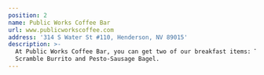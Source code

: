 ```yaml
---
position: 2
name: Public Works Coffee Bar
url: www.publicworkscoffee.com
address: '314 S Water St #110, Henderson, NV 89015'
description: >-
  At Public Works Coffee Bar, you can get two of our breakfast items: Tofu
  Scramble Burrito and Pesto-Sausage Bagel.
---
```


